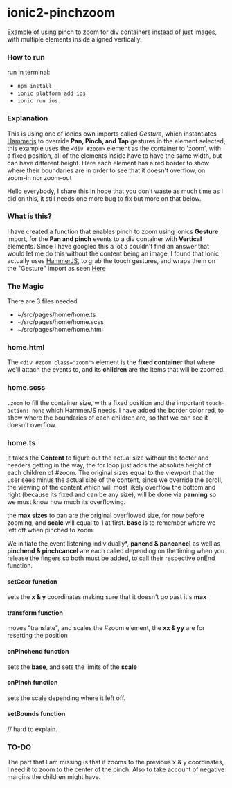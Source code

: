 # ionic2-pinchzoom
Example of using pinch to zoom for div containers instead of just images, with multiple elements inside aligned vertically.

### How to run
run in terminal:

* `npm install`  
* `ionic platform add ios`
* `ionic run ios`

### Explanation

This is using one of ionics own imports called *Gesture*, which instantiates [Hammerjs](https://github.com/hammerjs/hammer.js)
to override **Pan, Pinch, and Tap** gestures in the element selected, this example uses the `<div #zoom>` element as the container
to 'zoom', with a fixed position, all of the elements inside have to have the same width, but can have different height.
Here each element has a red border to show where their boundaries are in order to see that it doesn't overflow, on zoom-in nor zoom-out

Hello everybody, I share this in hope that you don't waste as much time as I did on this, it still needs one more bug to fix but more on that below.

### What is this?
I have created a function that enables pinch to zoom using ionics **Gesture** import, for the **Pan and pinch** events to a div container with **Vertical** elements. Since I have googled this a lot a couldn't find an answer that would let me do this without the content being an image, I found that Ionic actually uses [HammerJS](https://github.com/hammerjs/hammer.js), to grab the touch gestures, and wraps them on the "Gesture" import as seen [Here](https://github.com/driftyco/ionic/blob/master/src/gestures/gesture.ts)

### The Magic

There are 3 files needed

* ~/src/pages/home/home.ts
* ~/src/pages/home/home.scss
* ~/src/pages/home/home.html

### home.html
The `<div #zoom class="zoom">` element is the **fixed container** that where we'll attach the events to, and its **children** are the items that will be zoomed.

### home.scss
`.zoom` to fill the container size, with a fixed position and the important `touch-action: none` which HammerJS needs. I have added the border color red, to show where the boundaries of each children are, so that we can see it doesn't overflow.

### home.ts

It takes the **Content** to figure out the actual size without the footer and headers getting in the way, the for loop just adds the absolute height of each children of #zoom. The original sizes equal to the viewport that the user sees minus the actual size of the content, since we override the scroll, the viewing of the content which will most likely overflow the bottom and right (because its fixed and can be any size), will be done via **panning** so we must know how much its overflowing.

the **max sizes** to pan are the original overflowed size, for now before zooming, and **scale** will equal to 1 at first.
**base** is to remember where we left off when pinched to zoom.

We initiate the event listening individually*, **panend & pancancel** as well as **pinchend & pinchcancel** are each called depending on the timing when you release the fingers so both must be added, to call their respective onEnd function.

#### setCoor function
sets the **x & y** coordinates making sure that it doesn't go past it's **max**
#### transform function
moves "translate", and scales the #zoom element, the **xx & yy** are for resetting the position
#### onPinchend function
sets the **base**, and sets the limits of the **scale**
#### onPinch function
sets the scale depending where it left off.
#### setBounds function
// hard to explain.

### TO-DO
The part that I am missing is that it zooms to the previous x & y coordinates, I need it to zoom to the center of the pinch.
Also to take account of negative margins the children might have.






